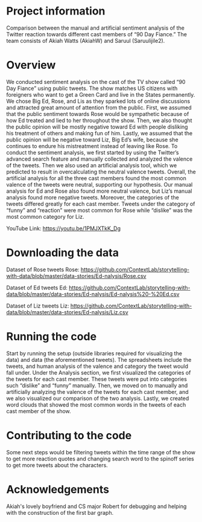 # Project information

Comparison between the manual and artificial sentiment analysis of the Twitter reaction towards different cast members of “90 Day Fiance.” The team consists of Akiah Watts (AkiahW) and Saruul (Saruulijile2).

# Overview

We conducted sentiment analysis on the cast of the TV show called “90 Day Fiance” using public tweets. The show matches US citizens with foreigners who want to get a Green Card and live in the States permanently. We chose Big Ed, Rose, and Lis as they sparked lots of online discussions and attracted great amount of attention from the public. First, we assumed that the public sentiment towards Rose would be sympathetic because of how Ed treated and lied to her throughout the show. Then, we also thought the public opinion will be mostly negative toward Ed with people disliking his treatment of others and making fun of him. Lastly, we assumed that the public opinion will be negative toward Liz, Big Ed’s wife, because she continues to endure his mistreatment instead of leaving like Rose. To conduct the sentiment analysis, we first started by using the Twitter’s advanced search feature and manually collected and analyzed the valence of the tweets. Then we also used an artificial analysis tool, which we predicted to result in overcalculating the neutral valence tweets. Overall, the artificial analysis for all the three cast members found the most common valence of the tweets were neutral, supporting our hypothesis. Our manual analysis for Ed and Rose also found more neutral valence, but Liz’s manual analysis found more negative tweets. Moreover, the categories of the tweets differed greatly for each cast member. Tweets under the category of “funny” and “reaction” were most common for Rose while “dislike” was the most common category for Liz. 

YouTube Link: https://youtu.be/1PMJXTkK_Dg

# Downloading the data

Dataset of Rose tweets
Rose: https://github.com/ContextLab/storytelling-with-data/blob/master/data-stories/Ed-nalysis/Rose.csv

Dataset of Ed tweets
Ed: https://github.com/ContextLab/storytelling-with-data/blob/master/data-stories/Ed-nalysis/Ed-nalysis%20-%20Ed.csv

Dataset of Liz tweets
Liz: https://github.com/ContextLab/storytelling-with-data/blob/master/data-stories/Ed-nalysis/Liz.csv

# Running the code

Start by running the setup (outside libraries required for visualizing the data) and data (the aforementioned tweets). The spreadsheets include the tweets, and human analysis of the valence and category the tweet would fall under. Under the Analysis section, we first visualized the categories of the tweets for each cast member. These tweets were put into categories such “dislike” and “funny” manually. Then, we moved on to manually and artificially analyzing the valence of the tweets for each cast member, and we also visualized our comparison of the two analysis. Lastly, we created word clouds that showed the most common words in the tweets of each cast member of the show.  

# Contributing to the code

Some next steps would be filtering tweets within the time range of the show to get more reaction quotes and changing search word to the spinoff series to get more tweets about the characters.

# Acknowledgements

Akiah's lovely boyfriend and CS major Robert for debugging and helping with the construction of the first bar graph. 
